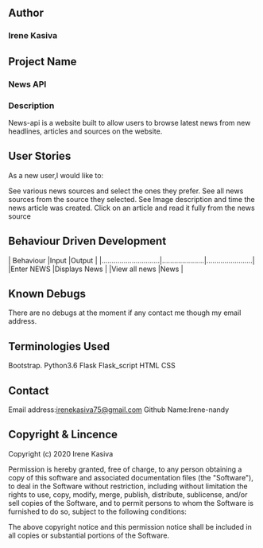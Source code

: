 ## Author
### Irene Kasiva

## Project Name
### News API

### Description
News-api is a website built to allow users to browse latest news from new headlines, articles and sources on the website.
## User Stories
As a new user,I would like to:

See various news sources and select the ones they prefer.
See all news sources from the source they selected.
See Image description and time the news article was created.
Click on an article and read it fully from the news source

## Behaviour Driven Development
|  Behaviour                  |Input                |Output                 |
|.............................|.....................|.......................|
|Enter NEWS                   |Displays News        |
|View all news                |News                 |
## Known Debugs
There are no debugs at the moment if any contact me though my email address.

## Terminologies Used
Bootstrap.
Python3.6
Flask
Flask_script
HTML
CSS


## Contact 
Email address:irenekasiva75@gmail.com
Github Name:Irene-nandy

## Copyright & Lincence
Copyright (c) 2020 Irene Kasiva

Permission is hereby granted, free of charge, to any person obtaining a copy of this software and associated documentation files (the "Software"), to deal in the Software without restriction, including without limitation the rights to use, copy, modify, merge, publish, distribute, sublicense, and/or sell copies of the Software, and to permit persons to whom the Software is furnished to do so, subject to the following conditions:

The above copyright notice and this permission notice shall be included in all copies or substantial portions of the Software.